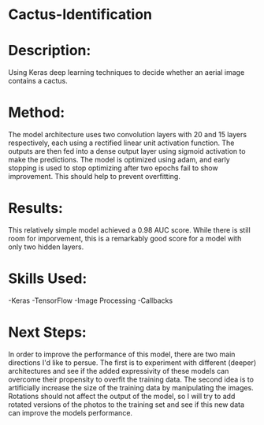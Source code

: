 # Cactus-Identification

# Description:

Using Keras deep learning techniques to decide whether an aerial image contains a cactus.

# Method:

The model architecture uses two convolution layers with 20 and 15 layers respectively, each using a rectified linear unit activation function. The outputs are then fed into a dense output layer using sigmoid activation to make the predictions. The model is optimized using adam, and early stopping is used to stop optimizing after two epochs fail to show improvement. This should help to prevent overfitting.

# Results:

This relatively simple model achieved a 0.98 AUC score. While there is still room for imporvement, this is a remarkably good score for a model with only two hidden layers.

# Skills Used:

-Keras
-TensorFlow
-Image Processing
-Callbacks

# Next Steps:
In order to improve the performance of this model, there are two main directions I'd like to persue. The first is to experiment with different (deeper) architectures and see if the added expressivity of these models can overcome their propensity to overfit the training data.
The second idea is to artificially increase the size of the training data by manipulating the images. Rotations should not affect the output of the model, so I will try to add rotated versions of the photos to the training set and see if this new data can improve the models performance.
